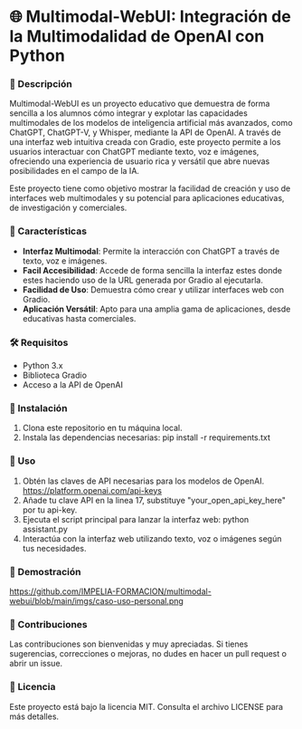 # 🌐 Multimodal-WebUI: Integración de la Multimodalidad de OpenAI con Python

### 📝 Descripción
Multimodal-WebUI es un proyecto educativo que demuestra de forma sencilla a los alumnos cómo integrar y explotar las capacidades multimodales de los modelos de inteligencia artificial más avanzados, como ChatGPT, ChatGPT-V, y Whisper, mediante la API de OpenAI. A través de una interfaz web intuitiva creada con Gradio, este proyecto permite a los usuarios interactuar con ChatGPT mediante texto, voz e imágenes, ofreciendo una experiencia de usuario rica y versátil que abre nuevas posibilidades en el campo de la IA.

Este proyecto tiene como objetivo mostrar la facilidad de creación y uso de interfaces web multimodales y su potencial para aplicaciones educativas, de investigación y comerciales.

### 🌟 Características
- **Interfaz Multimodal**: Permite la interacción con ChatGPT a través de texto, voz e imágenes.
- **Facil Accesibilidad**: Accede de forma sencilla la interfaz estes donde estes haciendo uso de la URL generada por Gradio al ejecutarla.
- **Facilidad de Uso**: Demuestra cómo crear y utilizar interfaces web con Gradio.
- **Aplicación Versátil**: Apto para una amplia gama de aplicaciones, desde educativas hasta comerciales.

### 🛠 Requisitos
- Python 3.x
- Biblioteca Gradio
- Acceso a la API de OpenAI

### 🚀 Instalación
1. Clona este repositorio en tu máquina local.
2. Instala las dependencias necesarias:
pip install -r requirements.txt

### 📖 Uso
1. Obtén las claves de API necesarias para los modelos de OpenAI. https://platform.openai.com/api-keys
2. Añade tu clave API en la linea 17, substituye "your_open_api_key_here" por tu api-key.
3. Ejecuta el script principal para lanzar la interfaz web: python assistant.py
4. Interactúa con la interfaz web utilizando texto, voz o imágenes según tus necesidades.

### 🎥 Demostración
https://github.com/IMPELIA-FORMACION/multimodal-webui/blob/main/imgs/caso-uso-personal.png

### 🤝 Contribuciones
Las contribuciones son bienvenidas y muy apreciadas. Si tienes sugerencias, correcciones o mejoras, no dudes en hacer un pull request o abrir un issue.

### 📜 Licencia
Este proyecto está bajo la licencia MIT. Consulta el archivo LICENSE para más detalles.
